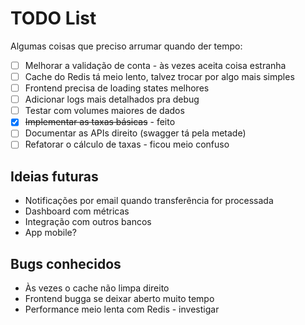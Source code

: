 # TODO List

Algumas coisas que preciso arrumar quando der tempo:

- [ ] Melhorar a validação de conta - às vezes aceita coisa estranha
- [ ] Cache do Redis tá meio lento, talvez trocar por algo mais simples  
- [ ] Frontend precisa de loading states melhores
- [ ] Adicionar logs mais detalhados pra debug
- [ ] Testar com volumes maiores de dados
- [x] ~~Implementar as taxas básicas~~ - feito
- [ ] Documentar as APIs direito (swagger tá pela metade)
- [ ] Refatorar o cálculo de taxas - ficou meio confuso

## Ideias futuras

- Notificações por email quando transferência for processada
- Dashboard com métricas  
- Integração com outros bancos
- App mobile?

## Bugs conhecidos

- Às vezes o cache não limpa direito
- Frontend bugga se deixar aberto muito tempo
- Performance meio lenta com Redis - investigar